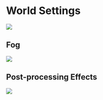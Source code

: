 # World Settings

![](https://github.com/UltraEngine/Documentation/blob/master/Images/worldsettings.png?raw=true)

## Fog

![](https://github.com/UltraEngine/Documentation/blob/master/Images/worldsettings2.png?raw=true)

## Post-processing Effects

![](https://github.com/UltraEngine/Documentation/blob/master/Images/worldsettings3.png?raw=true)
